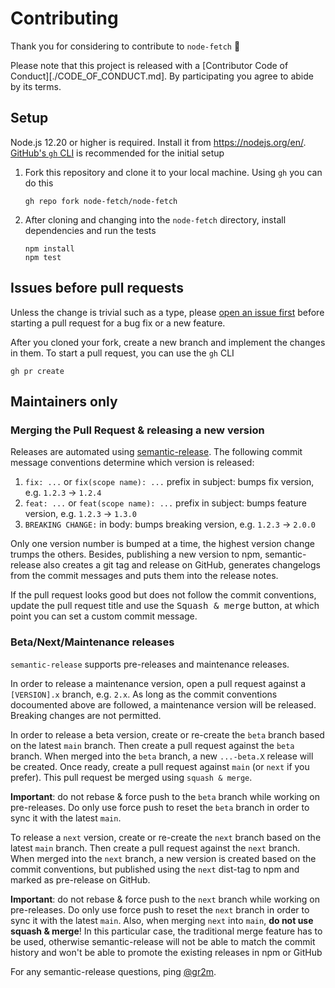 # Contributing

Thank you for considering to contribute to `node-fetch` 💖

Please note that this project is released with a [Contributor Code of Conduct][./CODE_OF_CONDUCT.md].
By participating you agree to abide by its terms.

## Setup

Node.js 12.20 or higher is required. Install it from https://nodejs.org/en/. [GitHub's `gh` CLI](https://cli.github.com/) is recommended for the initial setup

1. Fork this repository and clone it to your local machine. Using `gh` you can do this

   ```
   gh repo fork node-fetch/node-fetch
   ```

2. After cloning and changing into the `node-fetch` directory, install dependencies and run the tests

   ```
   npm install
   npm test
   ```

## Issues before pull requests

Unless the change is trivial such as a type, please [open an issue first](https://github.com/node-fetch/node-fetch/issues/new) before starting a pull request for a bug fix or a new feature.

After you cloned your fork, create a new branch and implement the changes in them. To start a pull request, you can use the `gh` CLI

```
gh pr create
```

## Maintainers only

### Merging the Pull Request & releasing a new version

Releases are automated using [semantic-release](https://github.com/semantic-release/semantic-release).
The following commit message conventions determine which version is released:

1. `fix: ...` or `fix(scope name): ...` prefix in subject: bumps fix version, e.g. `1.2.3` → `1.2.4`
2. `feat: ...` or `feat(scope name): ...` prefix in subject: bumps feature version, e.g. `1.2.3` → `1.3.0`
3. `BREAKING CHANGE:` in body: bumps breaking version, e.g. `1.2.3` → `2.0.0`

Only one version number is bumped at a time, the highest version change trumps the others.
Besides, publishing a new version to npm, semantic-release also creates a git tag and release
on GitHub, generates changelogs from the commit messages and puts them into the release notes.

If the pull request looks good but does not follow the commit conventions, update the pull request title and use the <kbd>Squash & merge</kbd> button, at which point you can set a custom commit message.

### Beta/Next/Maintenance releases

`semantic-release` supports pre-releases and maintenance releases.

In order to release a maintenance version, open a pull request against a `[VERSION].x` branch, e.g. `2.x`. As long as the commit conventions docoumented above are followed, a maintenance version will be released. Breaking changes are not permitted.

In order to release a beta version, create or re-create the `beta` branch based on the latest `main` branch. Then create a pull request against the `beta` branch. When merged into the `beta` branch, a new `...-beta.X` release will be created. Once ready, create a pull request against `main` (or `next` if you prefer). This pull request be merged using `squash & merge`.

**Important**: do not rebase & force push to the `beta` branch while working on pre-releases. Do only use force push to reset the `beta` branch in order to sync it with the latest `main`.

To release a `next` version, create or re-create the `next` branch based on the latest `main` branch. Then create a pull request against the `next` branch. When merged into the `next` branch, a new version is created based on the commit conventions, but published using the `next` dist-tag to npm and marked as pre-release on GitHub.

**Important**: do not rebase & force push to the `next` branch while working on pre-releases. Do only use force push to reset the `next` branch in order to sync it with the latest `main`. Also, when merging `next` into `main`, **do not use squash & merge**! In this particular case, the traditional merge feature has to be used, otherwise semantic-release will not be able to match the commit history and won't be able to promote the existing releases in npm or GitHub

For any semantic-release questions, ping [@gr2m](https://github.com/gr2m).